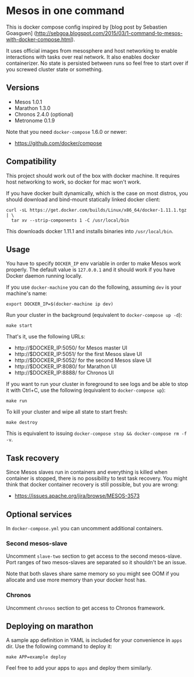 # Mesos in one command

This is docker compose config inspired by [blog post by Sebastien Goasguen]
(http://sebgoa.blogspot.com/2015/03/1-command-to-mesos-with-docker-compose.html).

It uses official images from mesosphere and host networking to enable
interactions with tasks over real network. It also enables docker containerizer.
No state is persisted between runs so feel free to start over if you
screwed cluster state or something.

## Versions

* Mesos 1.0.1
* Marathon 1.3.0
* Chronos 2.4.0 (optional)
* Metronome 0.1.9 

Note that you need `docker-compose` 1.6.0 or newer:

* https://github.com/docker/compose

## Compatibility

This project should work out of the box with docker machine. It requires
host networking to work, so docker for mac won't work.

If you have docker built dynamically, which is the case on most distros,
you should download and bind-mount statically linked docker client:

```
curl -sL https://get.docker.com/builds/Linux/x86_64/docker-1.11.1.tgz | \
  tar xv --strip-components 1 -C /usr/local/bin
```

This downloads docker 1.11.1 and installs binaries into `/usr/local/bin`.

## Usage

You have to specify `DOCKER_IP` env variable in order to make Mesos work
properly. The default value is `127.0.0.1` and it should work if you have
Docker daemon running locally.

If you use `docker-machine` you can do the following, assuming `dev` is your
machine's name:

```
export DOCKER_IP=$(docker-machine ip dev)
```

Run your cluster in the background (equivalent to `docker-compose up -d`):

```
make start
```

That's it, use the following URLs:

* http://$DOCKER_IP:5050/ for Mesos master UI
* http://$DOCKER_IP:5051/ for the first Mesos slave UI
* http://$DOCKER_IP:5052/ for the second Mesos slave UI
* http://$DOCKER_IP:8080/ for Marathon UI
* http://$DOCKER_IP:8888/ for Chronos UI

If you want to run your cluster in foreground to see logs and be able to stop
it with Ctrl+C, use the following (equivalent to `docker-compose up`):

```
make run
```

To kill your cluster and wipe all state to start fresh:

```
make destroy
```

This is equivalent to issuing `docker-compose stop && docker-compose rm -f -v`.

## Task recovery

Since Mesos slaves run in containers and everything is killed when container
is stopped, there is no possibility to test task recovery. You might think
that docker container recovery is still possible, but you are wrong:

* https://issues.apache.org/jira/browse/MESOS-3573

## Optional services

In `docker-compose.yml` you can uncomment additional containers.

### Second mesos-slave

Uncomment `slave-two` section to get access to the second mesos-slave. Port
ranges of two mesos-slaves are separated so it shouldn't be an issue.

Note that both slaves share same memory so you might see OOM if you allocate
and use more memory than your docker host has.

### Chronos

Uncomment `chronos` section to get access to Chronos framework.

## Deploying on marathon

A sample app definition in YAML is included for your convenience in `apps` dir.
Use the following command to deploy it:

```
make APP=example deploy
```

Feel free to add your apps to `apps` and deploy them similarly.

